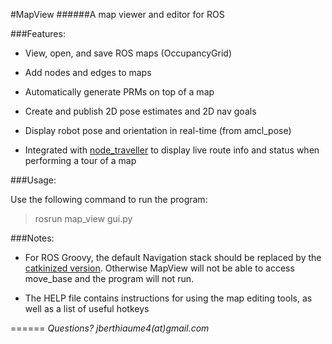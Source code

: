 #MapView
######A map viewer and editor for ROS

###Features:

- View, open, and save ROS maps (OccupancyGrid)

- Add nodes and edges to maps

- Automatically generate PRMs on top of a map

- Create and publish 2D pose estimates and 2D nav goals

- Display robot pose and orientation in real-time (from amcl_pose)

- Integrated with [node_traveller](https://github.com/uobirlab/node_traveller) to display live route info and status when performing a tour of a map

###Usage:

Use the following command to run the program:
>rosrun map_view gui.py

###Notes:

- For ROS Groovy, the default Navigation stack should be replaced by the [catkinized version](http://github.com/jonbinney/navigation/tree/catkinized-groovy-devel). Otherwise MapView will not be able to access move_base and the program will not run.

- The HELP file contains instructions for using the map editing tools, as well as a list of useful hotkeys

======
_Questions? jberthiaume4(at)gmail.com_
